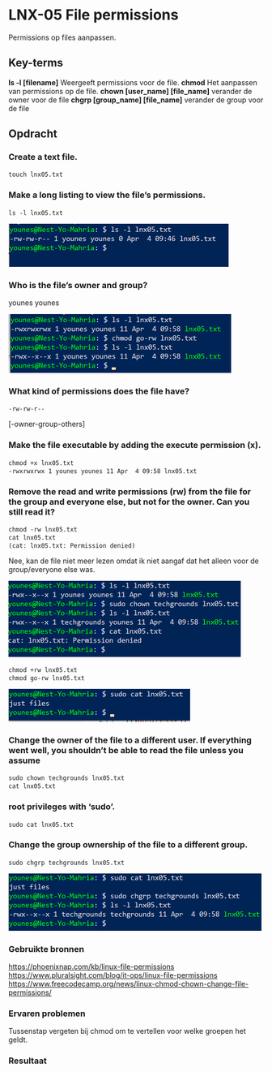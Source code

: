 # LNX-05 File permissions
Permissions op files aanpassen.

## Key-terms
**ls -l [filename]** Weergeeft permissions voor de file.
**chmod** Het aanpassen van permissions op de file.
**chown [user_name] [file_name]** verander de owner voor de file
**chgrp [group_name] [file_name]** verander de group voor de file

## Opdracht

### Create a text file.
```
touch lnx05.txt
```

### Make a long listing to view the file’s permissions. 
```
ls -l lnx05.txt
```

![resultaat](/00_includes/LNX-05-resultaat.png "resultaat")

### Who is the file’s owner and group? 
younes younes

![resultaat2](/00_includes/LNX-05-resultaat2.png "resultaat2")

### What kind of permissions does the file have?
```
-rw-rw-r--
```
[-owner-group-others]



### Make the file executable by adding the execute permission (x).
```
chmod +x lnx05.txt
-rwxrwxrwx 1 younes younes 11 Apr  4 09:58 lnx05.txt
```

### Remove the read and write permissions (rw) from the file for the group and everyone else, but not for the owner. Can you still read it?
```
chmod -rw lnx05.txt
cat lnx05.txt 
(cat: lnx05.txt: Permission denied)
```

Nee, kan de file niet meer lezen omdat ik niet aangaf dat het alleen voor de group/everyone else was.

![resultaat3](/00_includes/LNX-05-resultaat3.png "resultaat3")

```
chmod +rw lnx05.txt
chmod go-rw lnx05.txt
```

![resultaat4](/00_includes/LNX-05-resultaat4.png "resultaat4")

### Change the owner of the file to a different user. If everything went well, you shouldn’t be able to read the file unless you assume 
```
sudo chown techgrounds lnx05.txt
cat lnx05.txt
```

### root privileges with ‘sudo’.
```
sudo cat lnx05.txt
```

### Change the group ownership of the file to a different group.
```
sudo chgrp techgrounds lnx05.txt
```

![resultaat5](/00_includes/LNX-05-resultaat5.png "resultaat5")

### Gebruikte bronnen
https://phoenixnap.com/kb/linux-file-permissions
https://www.pluralsight.com/blog/it-ops/linux-file-permissions
https://www.freecodecamp.org/news/linux-chmod-chown-change-file-permissions/

### Ervaren problemen
Tussenstap vergeten bij chmod om te vertellen voor welke groepen het geldt.

### Resultaat




